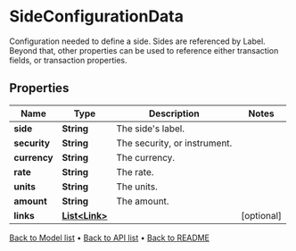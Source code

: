 

# SideConfigurationData

Configuration needed to define a side. Sides are referenced by Label. Beyond that, other properties  can be used to reference either transaction fields, or transaction properties.

## Properties

| Name | Type | Description | Notes |
|------------ | ------------- | ------------- | -------------|
|**side** | **String** | The side&#39;s label. |  |
|**security** | **String** | The security, or instrument. |  |
|**currency** | **String** | The currency. |  |
|**rate** | **String** | The rate. |  |
|**units** | **String** | The units. |  |
|**amount** | **String** | The amount. |  |
|**links** | [**List&lt;Link&gt;**](Link.md) |  |  [optional] |



[Back to Model list](../README.md#documentation-for-models) &#8226; [Back to API list](../README.md#documentation-for-api-endpoints) &#8226; [Back to README](../README.md)


